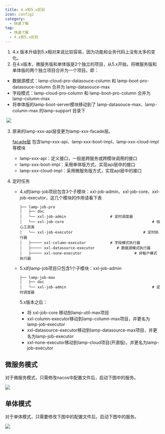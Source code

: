 ```yaml
---
title: 4.x和5.x区别
icon: config2
category:
  - 快速了解
tag:
  - 快速了解
  - 4.x和5.x区别
---
```


1. 4.x 版本升级到5.x相对来说比较容易，因为功能和业务代码上没有太多的变化。
1. 在4.x版本，微服务版和单体版是2个独立的项目，从5.x开始，将微服务版和单体版的两个独立项目合并为一个项目。即：

- 数据源模式：lamp-cloud-pro-datasouce-column 和 lamp-boot-pro-datasouce-column 合并为 lamp-datasouce-max
- 字段模式：lamp-cloud-pro-column 和 lamp-boot-pro-column 合并为 lamp-column-max
- 将单体版的lamp-boot-server模块移动到了 lamp-datasouce-max、lamp-column-max 的lamp-support 目录下

​	![](/images/info/5.x接口介绍.png)

3. 原来的lamp-xxx-api层变更为lamp-xxx-facade层。

   [facade层](../start/服务介绍.md#举个栗子) 包含lamp-xxx-api、lamp-xxx-boot-impl、lamp-xxx-cloud-impl 等模块

   - lamp-xxx-api：定义接口，一般是跨服务或跨模块调用的接口
   - lamp-xxx-boot-impl：采用单体版方式，实现api层中的接口
   - lamp-xxx-cloud-impl：采用微服务版方式，实现api层中的接口

4. 定时任务

   - 4.x的lamp-job项目包含3个子模块：xxl-job-admin、xxl-job-core、xxl-job-executor，这几个模块的作用请看下表

     ```shell
     ├── lamp-job-pro
     │   ├── doc
     │   └── xxl-job-admin                    # 定时调度器
     │   └── xxl-job-core										 # 核心工具类
     │   └── xxl-job-executor								 # 定时执行器
     │   ├───── xxl-column-executor           # 字段模式执行器
     │   ├───── xxl-datasource-executor		 	 # 数据源模式执行器	 
     │   ├───── xxl-none-executor						 # 非租户模式执行器
     ```

   - 5.x的lamp-job项目只包含1个子模块：xxl-job-admin

     ```shell
     ├── lamp-job-max
     │   ├── doc
     │   └── xxl-job-admin										 # 定时调度器
     ```

     5.x版本之后：

     - 将 xxl-job-core 移动到lamp-util-max项目
     - xxl-column-executor移动到lamp-column-max项目，并更名为lamp-job-executor
     - xxl-datasource-executor移动到lamp-datasource-max项目，并更名为lamp-job-executor
     - xxl-none-executor移动到lamp-cloud项目(开源版)，并更名为lamp-job-executor



## 微服务模式

对于微服务模式，只需修改nacos中配置文件后，启动下图中的服务。

![](/images/start/微服务模式启动.png)

## 单体模式

对于单体模式，只需要修改下图中的配置文件后，启动下图中的服务。

![](/images/start/单体模式启动.png)

